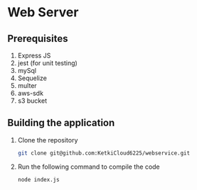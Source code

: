 # Web Server

## Prerequisites
    
1. Express JS
2. jest (for unit testing)
3. mySql
4. Sequelize
5. multer
6. aws-sdk
7. s3 bucket
   
## Building the application

1. Clone the repository

    ```sh
    git clone git@github.com:KetkiCloud6225/webservice.git
    ```


2. Run the following command to compile the code
   
   ```
   node index.js
   ```


